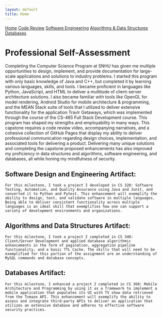 ```yaml
---
layout: default
title: Home
---
```


<link rel="stylesheet" href="assets/css/custom.css">

<div class="nav">
  <a href="./index.html">Home</a>
  <a href="./code-review.html">Code Review</a>
  <a href="./artifacts/software-engineering.html">Software Engineering</a>
  <a href="./artifacts/algorithms-data-structures.html">Algorithms & Data Structures</a>
  <a href="./artifacts/databases.html">Databases</a>
</div>

# Professional Self-Assessment
  Completing the Computer Science Program at SNHU has given me multiple opportunities to design, implement, and provide documentation for large-scale applications and solutions to industry problems. I started this program with only basic knowledge of Java and C++, but completed it by learning various languages, skills, and tools. I became proficient in languages like Python, JavaScript, and HTML to deliver a multitude of client-server architecture solutions. I also became familiar with tools like OpenGL for model rendering, Android Studio for mobile architecture & programming, and the MEAN Stack suite of tools that I utilized to deliver extensive functionality for the application Travlr Getaways, which was implemented through the course of the CS-465 Full Stack Development course.
	This program has shaped my strengths and employability in many ways. This capstone requires a code review video, accompanying narratives, and a cohesive collection of GitHub Pages that display my ability to deliver professional communication regarding design choices, implementation, and associated tools for delivering a product. Delivering many unique solutions and completing the capstone proposed enhancements has also improved my proficiency in data structures and algorithms, software engineering, and databases, all while honing my mindfulness of security.
## Software Design and Engineering Artifact:
	For this milestone, I took a project I developed in CS 320: Software Testing, Automation, and Quality Assurance using Java and Junit, and converted it to Python and Pytest. This enhancement will exemplify the ability to design, test, and validate software in multiple languages. Being able to deliver consistent functionality across multiple languages is an ideal skill that exemplifies how one can support a variety of development environments and organizations.
## Algorithms and Data Structures Artifact:
	For this milestone, I took a project I completed in CS 340: Client/Server Development and applied database algorithmic enhancements in the form of pagination, aggregation pipeline functionality, and a basic TTL Cache. The skills that will need to be exemplified for this portion of the assignment are an understanding of MySQL commands and database concepts. 
## Databases Artifact:
	For this milestone, I enhanced a project I completed in CS 360: Mobile Architecture and Programming by using it as a framework to implement a mobile application that populates its UI with TV show data retrieved from the Tvmaze API. This enhancement will exemplify the ability to assess and integrate third-party APIs to deliver an application that utilizes an extensive database and adheres to effective software security practices.

